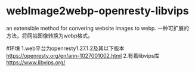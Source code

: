 # webImage2webp-openresty-libvips
an extensible method for convering website images to webp.
一种可扩展的方法，将网站图像转换为webp格式。

#环境
1.web平台为openresty1.27.1.2及其以下版本
https://openresty.org/en/ann-1027001002.html
2.有着libvips库
https://www.libvips.org/
